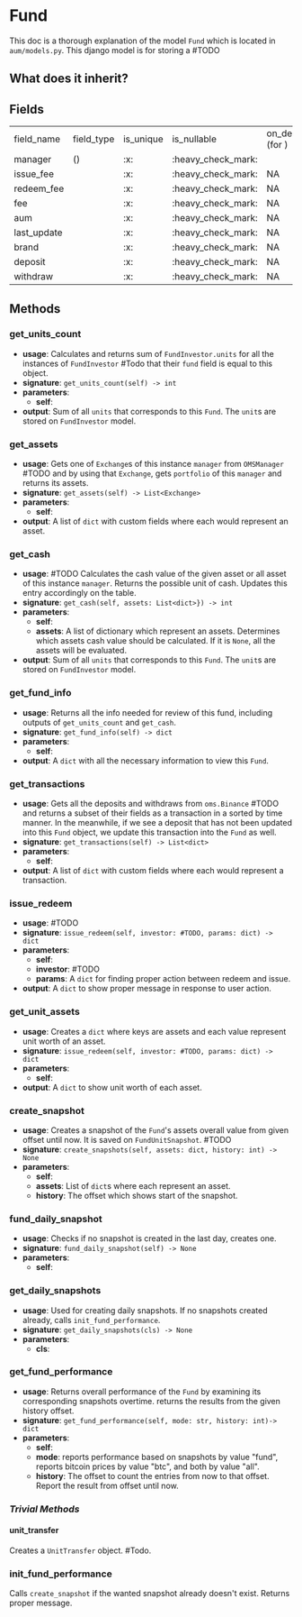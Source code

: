 # Fund

This doc is a thorough explanation of the model `Fund` which is located in `aum/models.py`.
This django model is for storing a #TODO

## What does it inherit?

<include from="repeatable-texts.topic" element-id="django-models.desc"></include>

## Fields

<table>
    <tr>
        <td>field_name</td>
        <td>field_type</td>
        <td>is_unique</td>
        <td>is_nullable</td>
        <td>on_delete (for <include from="third-party-libraries-links.topic" element-id="django-models.foreign-key"/>)</td>
        <td>description</td>
    </tr>
    <tr>
        <td>manager</td>
        <td><include from="third-party-libraries-links.topic" element-id="django-models.foreign-key"/>
            (<include from="third-party-libraries-links.topic" element-id="django-models.user"/>)</td>
        <td>:x:</td>
        <td>:heavy_check_mark:</td>
        <td><include from="third-party-libraries-links.topic" element-id="django-models.cascade"/></td>
        <td>#TODO</td>
    </tr>
    <tr>
        <td>issue_fee</td>
        <td><include from="third-party-libraries-links.topic" element-id="django-models.float-field"/></td>
        <td>:x:</td>
        <td>:heavy_check_mark:</td>
        <td>NA</td>
        <td>#TODO</td>
    </tr>
    <tr>
        <td>redeem_fee</td>
        <td><include from="third-party-libraries-links.topic" element-id="django-models.float-field"/></td>
        <td>:x:</td>
        <td>:heavy_check_mark:</td>
        <td>NA</td>
        <td>#TODO</td>
    </tr>
    <tr>
        <td>fee</td>
        <td><include from="third-party-libraries-links.topic" element-id="django-models.float-field"/></td>
        <td>:x:</td>
        <td>:heavy_check_mark:</td>
        <td>NA</td>
        <td>#TODO</td>
    </tr>
    <tr>
        <td>aum</td>
        <td><include from="third-party-libraries-links.topic" element-id="django-models.float-field"/></td>
        <td>:x:</td>
        <td>:heavy_check_mark:</td>
        <td>NA</td>
        <td>#TODO</td>
    </tr>
    <tr>
        <td>last_update</td>
        <td><include from="third-party-libraries-links.topic" element-id="django-models.float-field"/></td>
        <td>:x:</td>
        <td>:heavy_check_mark:</td>
        <td>NA</td>
        <td>#TODO</td>
    </tr>
    <tr>
        <td>brand</td>
        <td><include from="third-party-libraries-links.topic" element-id="django-models.char-field"/></td>
        <td>:x:</td>
        <td>:heavy_check_mark:</td>
        <td>NA</td>
        <td>#TODO</td>
    </tr>
    <tr>
        <td>deposit</td>
        <td><include from="third-party-libraries-links.topic" element-id="django-models.float-field"/></td>
        <td>:x:</td>
        <td>:heavy_check_mark:</td>
        <td>NA</td>
        <td>#TODO</td>
    </tr>
    <tr>
        <td>withdraw</td>
        <td><include from="third-party-libraries-links.topic" element-id="django-models.float-field"/></td>
        <td>:x:</td>
        <td>:heavy_check_mark:</td>
        <td>NA</td>
        <td>#TODO</td>
    </tr>
</table>



## Methods

### get_units_count
  - **usage**: Calculates and returns sum of `FundInvestor.units` for all the instances of `FundInvestor` #Todo
    that their `fund` field is equal to this object.
  - **signature**: `get_units_count(self) -> int`
  - **parameters**: 
    + **self**: <include from="repeatable-texts.topic" element-id="python-self" />
  - **output**: Sum of all `units` that corresponds to this `Fund`. The `unit`s are stored on `FundInvestor` model.

### get_assets
  - **usage**: Gets one of `Exchange`s of this instance `manager` from `OMSManager` #TODO and by using that `Exchange`, 
    gets `portfolio` of this `manager` and returns its assets.
  - **signature**: `get_assets(self) -> List<Exchange>`
  - **parameters**: 
    + **self**: <include from="repeatable-texts.topic" element-id="python-self" />
  - **output**: A list of `dict` with custom fields where each would represent an asset. 

### get_cash 
  - **usage**:  #TODO Calculates the cash value of the given asset or all asset of this instance `manager`. 
   Returns the possible unit of cash. Updates this entry accordingly on the table.
  - **signature**: `get_cash(self, assets: List<dict>}) -> int`
  - **parameters**: 
    + **self**: <include from="repeatable-texts.topic" element-id="python-self" />
    + **assets**: A list of dictionary which represent an assets. Determines which assets cash value should be calculated. 
      If it is `None`, all the assets will be evaluated.
  - **output**: Sum of all `units` that corresponds to this `Fund`. The `unit`s are stored on `FundInvestor` model.

### get_fund_info
  - **usage**: Returns all the info needed for review of this fund, including outputs of `get_units_count` and `get_cash`.
  - **signature**: `get_fund_info(self) -> dict`
  - **parameters**: 
    + **self**: <include from="repeatable-texts.topic" element-id="python-self" />
  - **output**: A `dict` with all the necessary information to view this `Fund`.

### get_transactions
  - **usage**: Gets all the deposits and withdraws from `oms.Binance` #TODO and returns a subset of their fields as a transaction 
    in a sorted by time manner. In the meanwhile, if we see a deposit that has not been updated into this `Fund` object, we update
    this transaction into the `Fund` as well.
  - **signature**: `get_transactions(self) -> List<dict>`
  - **parameters**: 
    + **self**: <include from="repeatable-texts.topic" element-id="python-self" />
  - **output**: A list of `dict` with custom fields where each would represent a transaction. 

### issue_redeem
  - **usage**: #TODO
  - **signature**: `issue_redeem(self, investor: #TODO, params: dict) -> dict`
  - **parameters**: 
    + **self**: <include from="repeatable-texts.topic" element-id="python-self" />
    + **investor**: #TODO
    + **params**: A `dict` for finding proper action between redeem and issue.
  - **output**: A `dict` to show proper message in response to user action.

### get_unit_assets
  - **usage**: Creates a `dict` where keys are assets and each value represent unit worth of an asset.
  - **signature**: `issue_redeem(self, investor: #TODO, params: dict) -> dict`
  - **parameters**: 
    + **self**: <include from="repeatable-texts.topic" element-id="python-self" />
  - **output**: A `dict` to show unit worth of each asset.

### create_snapshot
  - **usage**: Creates a snapshot of the `Fund`'s assets overall value from given offset until now. It is saved on `FundUnitSnapshot`. #TODO
  - **signature**: `create_snapshots(self, assets: dict, history: int) -> None`
  - **parameters**: 
    + **self**: <include from="repeatable-texts.topic" element-id="python-self" />
    + **assets**: List of `dict`s where each represent an asset.
    + **history**: The offset which shows start of the snapshot.

### fund_daily_snapshot
  - **usage**: Checks if no snapshot is created in the last day, creates one. 
  - **signature**: `fund_daily_snapshot(self) -> None`
  - **parameters**: 
    + **self**: <include from="repeatable-texts.topic" element-id="python-self" />

### get_daily_snapshots
  - **usage**: Used for creating daily snapshots. If no snapshots created already, calls `init_fund_performance`.
  - **signature**: `get_daily_snapshots(cls) -> None`
  - **parameters**: 
    + **cls**: <include from="repeatable-texts.topic" element-id="python-cls" />

### get_fund_performance
  - **usage**: Returns overall performance of the `Fund` by examining its corresponding snapshots overtime. returns the
    results from the given history offset.
  - **signature**: `get_fund_performance(self, mode: str, history: int)-> dict`
  - **parameters**: 
    + **self**: <include from="repeatable-texts.topic" element-id="python-self" />
    + **mode**: reports performance based on snapshots by value "fund", reports bitcoin prices by value "btc", and both by value "all".
    + **history**: The offset to count the entries from now to that offset. Report the result from offset until now.

### *Trivial Methods*

#### unit_transfer
Creates a `UnitTransfer` object. #Todo.

### init_fund_performance
Calls `create_snapshot` if the wanted snapshot already doesn't exist. Returns proper message.

